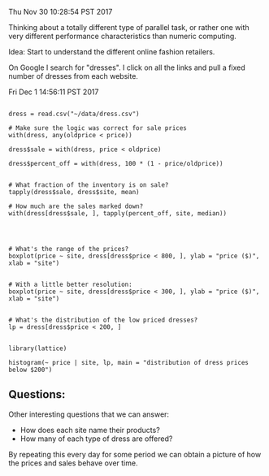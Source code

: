 Thu Nov 30 10:28:54 PST 2017

Thinking about a totally different type of parallel task, or rather one
with very different performance characteristics than numeric computing.

Idea: Start to understand the different online fashion retailers.

On Google I search for "dresses". I click on all the links and pull a fixed
number of dresses from each website.


Fri Dec  1 14:56:11 PST 2017


```{R}

dress = read.csv("~/data/dress.csv")

# Make sure the logic was correct for sale prices
with(dress, any(oldprice < price))

dress$sale = with(dress, price < oldprice)

dress$percent_off = with(dress, 100 * (1 - price/oldprice))


# What fraction of the inventory is on sale?
tapply(dress$sale, dress$site, mean)

# How much are the sales marked down?
with(dress[dress$sale, ], tapply(percent_off, site, median))




# What's the range of the prices?
boxplot(price ~ site, dress[dress$price < 800, ], ylab = "price ($)", xlab = "site")


# With a little better resolution:
boxplot(price ~ site, dress[dress$price < 300, ], ylab = "price ($)", xlab = "site")


# What's the distribution of the low priced dresses?
lp = dress[dress$price < 200, ]


library(lattice)

histogram(~ price | site, lp, main = "distribution of dress prices below $200")

```

## Questions:

Other interesting questions that we can answer:
- How does each site name their products?
- How many of each type of dress are offered?

By repeating this every day for some period we can obtain a picture of
how the prices and sales behave over time.

